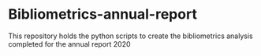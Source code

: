 # Bibliometrics-annual-report
This repository holds the python scripts to create the bibliometrics analysis completed for the annual report 2020 
